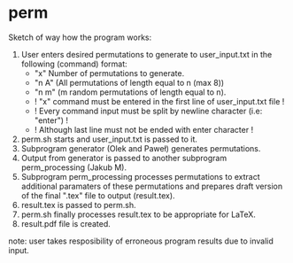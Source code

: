 # perm

Sketch of way how the program works:

1. User enters desired permutations to generate to user_input.txt in the following (command) format:
   - "x" Number of permutations to generate.
   - "n A" (All permutations of length equal to n (max 8))
   - "n m" (m random permutations of length equal to n).
   - ! "x" command must be entered in the first line of user_input.txt file !
   - ! Every command input must be split by newline character (i.e: "enter") !
   - ! Although last line must not be ended with enter character !
2. perm.sh starts and user_input.txt is passed to it.
3. Subprogram generator (Olek and Paweł) generates permutations.
4. Output from generator is passed to another subprogram perm_processing (Jakub M).
5. Subprogram perm_processing processes permutations to extract additional paramaters of these permutations and prepares draft version of the final ".tex" file to output (result.tex).
6. result.tex is passed to perm.sh.
7. perm.sh finally processes result.tex to be appropriate for LaTeX.
8. result.pdf file is created.

note: user takes resposibility of erroneous program results due to invalid input.
